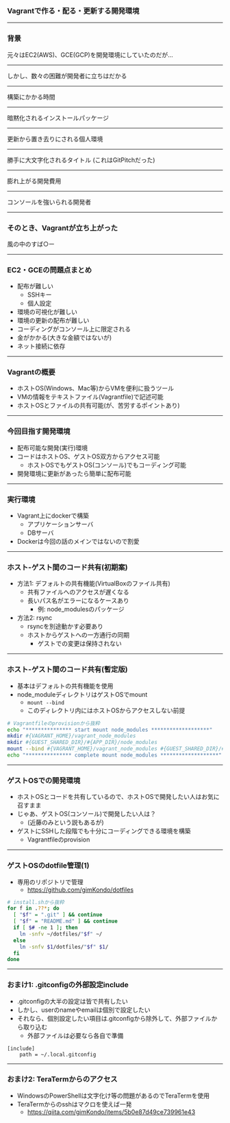 ### Vagrantで作る・配る・更新する開発環境

---

### 背景

元々はEC2(AWS)、GCE(GCP)を開発環境にしていたのだが…

---

しかし、数々の困難が開発者に立ちはだかる

---

構築にかかる時間

---

暗黙化されるインストールパッケージ

---

更新から置き去りにされる個人環境

---

勝手に大文字化されるタイトル
(これはGitPitchだった)

---

膨れ上がる開発費用

---

コンソールを強いられる開発者

---

### そのとき、Vagrantが立ち上がった

風の中のすば○ー

---

### EC2・GCEの問題点まとめ

- 配布が難しい
    - SSHキー
    - 個人設定
- 環境の可視化が難しい
- 環境の更新の配布が難しい
- コーディングがコンソール上に限定される
- 金がかかる(大きな金額ではないが)
- ネット接続に依存

---

### Vagrantの概要

- ホストOS(Windows、Mac等)からVMを便利に扱うツール
- VMの情報をテキストファイル(Vagrantfile)で記述可能
- ホストOSとファイルの共有可能(が、苦労するポイントあり)

---

### 今回目指す開発環境

- 配布可能な開発(実行)環境
- コードはホストOS、ゲストOS双方からアクセス可能
    - ホストOSでもゲストOS(コンソール)でもコーディング可能
- 開発環境に更新があったら簡単に配布可能

---

### 実行環境

- Vagrant上にdockerで構築
    - アプリケーションサーバ
    - DBサーバ
- Dockerは今回の話のメインではないので割愛

---

### ホスト-ゲスト間のコード共有(初期案)

- 方法1: デフォルトの共有機能(VirtualBoxのファイル共有)
    - 共有ファイルへのアクセスが遅くなる
    - 長いパス名がエラーになるケースあり
        - 例: node_modulesのパッケージ
- 方法2: rsync
    - rsyncを別途動かす必要あり
    - ホストからゲストへの一方通行の同期
        - ゲストでの変更は保持されない

---

### ホスト-ゲスト間のコード共有(暫定版)

- 基本はデフォルトの共有機能を使用
- node_moduleディレクトリはゲストOSでmount
    - `mount --bind `
    - このディレクトリ内にはホストOSからアクセスしない前提

```sh
# Vagrantfileのprovisionから抜粋
echo "*************** start mount node_modules *******************"
mkdir #{VAGRANT_HOME}/vagrant_node_modules
mkdir #{GUEST_SHARED_DIR}/#{APP_DIR}/node_modules
mount --bind #{VAGRANT_HOME}/vagrant_node_modules #{GUEST_SHARED_DIR}/#{APP_DIR}/node_modules
echo "*************** complete mount node_modules *******************"
```

---

### ゲストOSでの開発環境

- ホストOSとコードを共有しているので、ホストOSで開発したい人はお気に召すまま
- じゃあ、ゲストOS(コンソール)で開発したい人は？
    - (近藤のみという説もあるが)
- ゲストにSSHした段階でも十分にコーディングできる環境を構築
    - Vagrantfileのprovision

---

### ゲストOSのdotfile管理(1)

- 専用のリポジトリで管理
    - https://github.com/gimKondo/dotfiles

```sh
# install.shから抜粋
for f in .??*; do
  [ "$f" = ".git" ] && continue
  [ "$f" = "README.md" ] && continue
  if [ $# -ne 1 ]; then
    ln -snfv ~/dotfiles/"$f" ~/
  else
    ln -snfv $1/dotfiles/"$f" $1/
  fi
done
```

---

### おまけ1: .gitconfigの外部設定include

- .gitconfigの大半の設定は皆で共有したい
- しかし、userのnameやemailは個別で設定したい
- それなら、個別設定したい項目は.gitconfigから除外して、外部ファイルから取り込む
    - 外部ファイルは必要なら各自で準備

```
[include]
    path = ~/.local.gitconfig
```

---

### おまけ2: TeraTermからのアクセス

- WindowsのPowerShellは文字化け等の問題があるのでTeraTermを使用
- TeraTermからのsshはマクロを使えば一発
    - https://qiita.com/gimKondo/items/5b0e87d49ce739961e43
